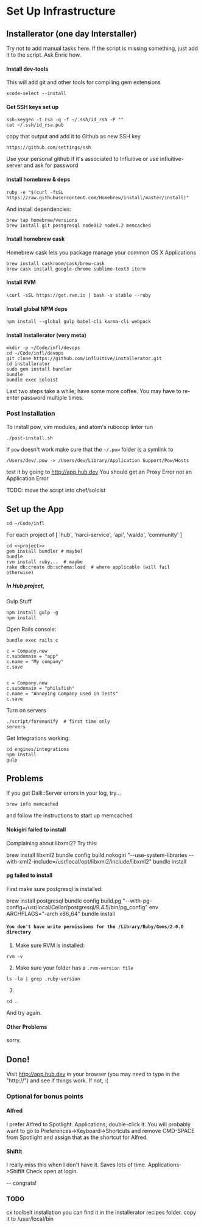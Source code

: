# Set Up Infrastructure

## Installerator (one day Interstaller)

Try not to add manual tasks here. If the script is missing something, just add it to the script. Ask Enric how.


#### Install dev-tools
This will add git and other tools for compiling gem extensions

```
xcode-select --install
```

#### Get SSH keys set up

```
ssh-keygen -t rsa -q -f ~/.ssh/id_rsa -P ""
cat ~/.ssh/id_rsa.pub
```

copy that output and add it to Github as new SSH key
```
https://github.com/settings/ssh
```

Use your personal github if it's associated to Influitive or use influitive-server and ask for password

#### Install homebrew & deps
```
ruby -e "$(curl -fsSL https://raw.githubusercontent.com/Homebrew/install/master/install)"
```

And install dependencies:
```
brew tap homebrew/versions
brew install git postgresql node012 node4.2 memcached
```

#### Install homebrew cask
Homebrew cask lets you package manage your common OS X Applications
```
brew install caskroom/cask/brew-cask
brew cask install google-chrome sublime-text3 iterm
```

#### Install RVM
```
\curl -sSL https://get.rvm.io | bash -s stable --ruby
```

#### Install global NPM deps
```
npm install --global gulp babel-cli karma-cli webpack
````

#### Install Installerator (very meta)

```
mkdir -p ~/Code/infl/devops
cd ~/Code/infl/devops
git clone https://github.com/influitive/installerator.git
cd installerator
sudo gem install bundler
bundle
bundle exec soloist
```
Last two steps take a while; have some more coffee. You may have to re-enter password multiple times.

### Post Installation

To install pow, vim modules, and atom's rubocop linter run

```
./post-install.sh
```

If `pow` doesn't work make sure that the `~/.pow` folder is a symlink to

```
/Users/dev/.pow -> /Users/dev/Library/Application Support/Pow/Hosts
```

test it by going to http://app.hub.dev You should get an Proxy Error not an Application Error

TODO: move the script into chef/soloist

## Set up the App

```
cd ~/Code/infl
```

For each project of [ 'hub', 'narci-service', 'api', 'waldo', 'community' ]

```
cd <<project>>
gem install bundler # maybe?
bundle
rvm install ruby...  # maybe
rake db:create db:schema:load  # where applicable (will fail otherwise)
```

##### In Hub project,

Gulp Stuff
```
npm install gulp -g
npm install
```

Open Rails console:
```
bundle exec rails c

c = Company.new
c.subdomain = "app"
c.name = "My company"
c.save


c = Company.new
c.subdomain = "philsfish"
c.name = "Annoying Company used in Tests"
c.save

```

Turn on servers
```
./script/foremanify  # first time only
servers
```

Get Integrations working:

```
cd engines/integrations
npm install
gulp
```
## Problems

If you get Dalli::Server errors in your log, try...

```
brew info memcached
```

and follow the instructions to start up memcached

#### Nokigiri failed to install

Complaining about libxml2? Try this:

  brew install libxml2
  bundle config build.nokogiri "--use-system-libraries --with-xml2-include=/usr/local/opt/libxml2/include/libxml2"
  bundle install

#### pg failed to install

First make sure postgresql is installed:

  brew install postgresql
  bundle config build.pg "--with-pg-config=/usr/local/Cellar/postgresql/9.4.5/bin/pg_config"
  env ARCHFLAGS="-arch x86_64" bundle install

#### `You don't have write permissions for the /Library/Ruby/Gems/2.0.0 directory`

1. Make sure RVM is installed:
```
rvm -v
```
2. Make sure your folder has a `.rvm-version file`
```
ls -la | grep .ruby-version
```
3.
```
cd .
```

And try again.

#### Other Problems

sorry.

## Done!

Visit http://app.hub.dev in your browser (you may need to type in the "http://") and see if things work. If not, :(

### Optional for bonus points

#### Alfred

I prefer Alfred to Spotlight. Applications, double-click it. You will probably want to go to Preferences->Keyboard->Shortcuts and remove CMD-SPACE from Spotlight and assign that as the shortcut for Alfred.

#### ShiftIt

I really miss this when I don't have it. Saves lots of time. Applications->ShiftIt Check open at login.

-- congrats!

### TODO

cx toolbelt installation
  you can find it in the installerator recipes folder. copy it to /user/local/bin
